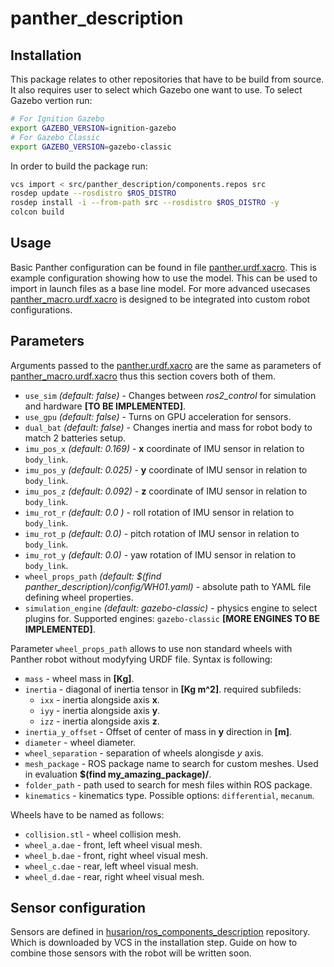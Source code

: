 # panther_description

## Installation

This package relates to other repositories that have to be build from source. It also requires user to select which Gazebo one want to use. To select Gazebo vertion run:
``` bash
# For Ignition Gazebo
export GAZEBO_VERSION=ignition-gazebo
# For Gazebo Classic
export GAZEBO_VERSION=gazebo-classic
```
In order to build the package run:

``` bash
vcs import < src/panther_description/components.repos src
rosdep update --rosdistro $ROS_DISTRO
rosdep install -i --from-path src --rosdistro $ROS_DISTRO -y
colcon build
```

## Usage

Basic Panther configuration can be found in file [panther.urdf.xacro](./urdf/panther.urdf.xacro). This is example configuration showing how to use the model. This can be used to import in launch files as a base line model. For more advanced usecases [panther_macro.urdf.xacro](./urdf/panther_macro.urdf.xacro) is designed to be integrated into custom robot configurations.

## Parameters

Arguments passed to the [panther.urdf.xacro](./urdf/panther.urdf.xacro) are the same as parameters of [panther_macro.urdf.xacro](./urdf/panther_macro.urdf.xacro) thus this section covers both of them.


- `use_sim` *(default: false)* - Changes between *ros2_control* for simulation and hardware **[TO BE IMPLEMENTED]**.
- `use_gpu` *(default: false)* - Turns on GPU acceleration for sensors.
- `dual_bat` *(default: false)* - Changes inertia and mass for robot body to match 2 batteries setup.
- `imu_pos_x` *(default: 0.169)* - **x** coordinate of IMU sensor in relation to `body_link`.
- `imu_pos_y` *(default: 0.025)* - **y** coordinate of IMU sensor in relation to `body_link`.
- `imu_pos_z` *(default: 0.092)* - **z** coordinate of IMU sensor in relation to `body_link`.
- `imu_rot_r` *(default: 0.0 )* - roll rotation of IMU sensor in relation to `body_link`.
- `imu_rot_p` *(default: 0.0)* - pitch rotation of IMU sensor in relation to `body_link`.
- `imu_rot_y`  *(default: 0.0)* - yaw rotation of IMU sensor in relation to `body_link`.
- `wheel_props_path` *(default: $(find panther_description)/config/WH01.yaml)* - absolute path to YAML file defining wheel properties.
- `simulation_engine` *(default: gazebo-classic)* - physics engine to select plugins for. Supported engines: `gazebo-classic` **[MORE ENGINES TO BE IMPLEMENTED]**.


Parameter `wheel_props_path` allows to use non standard wheels with Panther robot without modyfying URDF file. Syntax is following:
- `mass` - wheel mass in **[Kg]**.
- `inertia` - diagonal of inertia tensor in **[Kg m^2]**. required subfileds:
  - `ixx` - inertia alongside axis **x**.
  - `iyy` - inertia alongside axis **y**.
  - `izz` - inertia alongside axis **z**.
- `inertia_y_offset` - Offset of center of mass in **y** direction in **[m]**.
- `diameter` - wheel diameter.
- `wheel_separation` - separation of wheels alongisde *y* axis.
- `mesh_package` - ROS package name to search for custom meshes. Used in evaluation **$(find my_amazing_package)/**.
- `folder_path` - path used to search for mesh files within ROS package.
- `kinematics` - kinematics type. Possible options: `differential`, `mecanum`.

Wheels have to be named as follows:
- `collision.stl` - wheel collision mesh.
- `wheel_a.dae` - front, left wheel visual mesh.
- `wheel_b.dae` - front, right wheel visual mesh.
- `wheel_c.dae` - rear, left wheel visual mesh.
- `wheel_d.dae` - rear, right wheel visual mesh.


## Sensor configuration

Sensors are defined in [husarion/ros_components_description](https://github.com/husarion/ros_components_description) repository. Which is downloaded by VCS in the installation step. Guide on how to combine those sensors with the robot will be written soon.
